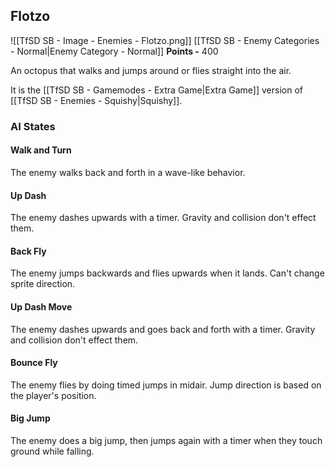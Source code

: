 ## Flotzo
![[TfSD SB - Image - Enemies - Flotzo.png]]
[[TfSD SB - Enemy Categories - Normal|Enemy Category - Normal]]
**Points -** 400

An octopus that walks and jumps around or flies straight into the air.

It is the [[TfSD SB - Gamemodes - Extra Game|Extra Game]] version of [[TfSD SB - Enemies - Squishy|Squishy]].
### AI States
#### Walk and Turn
The enemy walks back and forth in a wave-like behavior.
#### Up Dash
The enemy dashes upwards with a timer. Gravity and collision don't effect them.
#### Back Fly
The enemy jumps backwards and flies upwards when it lands. Can't change sprite direction.
#### Up Dash Move
The enemy dashes upwards and goes back and forth with a timer. Gravity and collision don't effect them.
#### Bounce Fly
The enemy flies by doing timed jumps in midair. Jump direction is based on the player's position.
#### Big Jump
The enemy does a big jump, then jumps again with a timer when they touch ground while falling.
